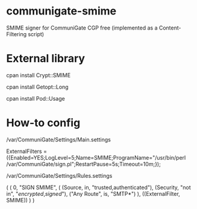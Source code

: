 communigate-smime
=================

SMIME signer for CommuniGate CGP free (implemented as a Content-Filtering script)

External library
=================

cpan install Crypt::SMIME

cpan install Getopt::Long

cpan install Pod::Usage

How-to config
===========================

/var/CommuniGate/Settings/Main.settings

ExternalFilters = ({Enabled=YES;LogLevel=5;Name=SMIME;ProgramName="/usr/bin/perl /var/CommuniGate/sign.pl";RestartPause=5s;Timeout=10m;});

/var/CommuniGate/Settings/Rules.settings

(
 (
    0,
    "SIGN SMIME",
    (
      (Source, in, "trusted,authenticated"),
      (Security, "not in", "*encrypted*,*signed*"),
      ("Any Route", is, "SMTP*")
    ),
    ((ExternalFilter, SMIME))
  )
)
